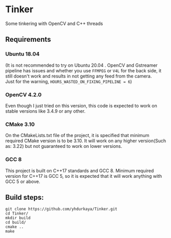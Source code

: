 # Tinker
Some tinkering with OpenCV and C++ threads

## Requirements
### Ubuntu 18.04 
(It is not recommended to try on Ubuntu 20.04 . OpenCV and Gstreamer pipeline has issues and whether you use `FFMPEG` or `V4L` for the back side, it still doesn't work and results in not getting any feed from the camera.  
Just for the warning, `HOURS_WASTED_ON_FIXING_PIPELINE = 6`)  

### OpenCV 4.2.0  
Even though I just tried on this version, this code is expected to work on stable versions like 3.4.9 or any other.  

### CMake 3.10
On the CMakeLists.txt file of the project, it is specified that minimum required CMake version is to be 3.10. It will work on any higher version(Such as: 3.22) but not guaranteed to work on lower versions.  

### GCC 8
This project is built on C++17 standards and GCC 8. Minimum required version for C++17 is GCC 5, so it is expected that it will work anything with GCC 5 or above.  

## Build steps:
```
git clone https://github.com/yhdurkaya/Tinker.git
cd Tinker/
mkdir build
cd build/
cmake ..
make
```

